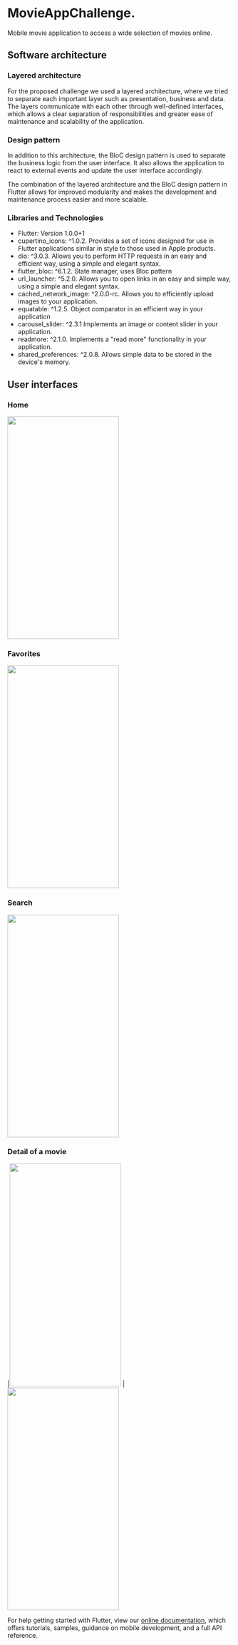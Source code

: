 # MovieAppChallenge.

Mobile movie application to access a wide selection of movies online.

## Software architecture
### Layered architecture
For the proposed challenge we used a layered architecture, where we tried to separate each important layer such as presentation, business and data. The layers communicate with each other through well-defined interfaces, which allows a clear separation of responsibilities and greater ease of maintenance and scalability of the application.

### Design pattern
In addition to this architecture, the BloC design pattern is used to separate the business logic from the user interface. It also allows the application to react to external events and update the user interface accordingly.

The combination of the layered architecture and the BloC design pattern in Flutter allows for improved modularity and makes the development and maintenance process easier and more scalable.


### Libraries and Technologies

* Flutter: Version  1.0.0+1 
* cupertino_icons: ^1.0.2. Provides a set of icons designed for use in Flutter applications similar in style to those used in Apple products.
* dio: ^3.0.3. Allows you to perform HTTP requests in an easy and efficient way, using a simple and elegant syntax.
* flutter_bloc: ^6.1.2. State manager, uses Bloc pattern
* url_launcher: ^5.2.0. Allows you to open links in an easy and simple way, using a simple and elegant syntax.
* cached_network_image: ^2.0.0-rc. Allows you to efficiently upload images to your application.
* equatable: ^1.2.5. Object comparator in an efficient way in your application
* carousel_slider: ^2.3.1 Implements an image or content slider in your application.
* readmore: ^2.1.0. Implements a "read more" functionality in your application.
* shared_preferences: ^2.0.8. Allows simple data to be stored in the device's memory.




## User interfaces
### Home

<img src="https://user-images.githubusercontent.com/65831134/226102036-ddebfe72-58b3-45c5-aa8e-1e6145716346.jpg" width="250" height="500">

### Favorites

<img src="https://user-images.githubusercontent.com/65831134/226102003-902fce31-1a8d-4a7b-896b-954c11507038.jpg" width="250" height="500">

### Search

<img src="https://user-images.githubusercontent.com/65831134/226102045-67dec764-8f6d-4ae9-864c-0ad815e680ff.jpg" width="250" height="500">

### Detail of a movie

|<img src="https://user-images.githubusercontent.com/65831134/226102023-f83abcfb-3d05-4be8-b393-a249bcf65747.jpg" width="250" height="500"> |  <img src="https://user-images.githubusercontent.com/65831134/226101959-16d5857c-b3e5-4172-a371-92341fe65c3b.jpg" width="250" height="500"> 






For help getting started with Flutter, view our
[online documentation](https://flutter.dev/docs), which offers tutorials,
samples, guidance on mobile development, and a full API reference.
